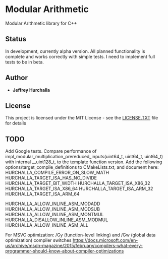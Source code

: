 # Modular Arithmetic
Modular Arithmetic library for C++

## Status

In development, currently alpha version.  All planned functionality is complete and works correctly with simple tests.  I need to implement full tests to be in beta.

## Author

* **Jeffrey Hurchalla**

## License

This project is licensed under the MIT License - see the [LICENSE.TXT](LICENSE.TXT) file for details

## TODO

Add Google tests.
Compare performance of impl_modular_multiplication_prereduced_inputs(uint64_t, uint64_t, uint64_t) with internal __uint128_t, to the template function version.
Add the following options/target_compile_definitions to CMakeLists.txt, and document here:
HURCHALLA_COMPILE_ERROR_ON_SLOW_MATH
HURCHALLA_TARGET_ISA_HAS_NO_DIVIDE
HURCHALLA_TARGET_BIT_WIDTH
HURCHALLA_TARGET_ISA_X86_32
HURCHALLA_TARGET_ISA_X86_64
HURCHALLA_TARGET_ISA_ARM_32
HURCHALLA_TARGET_ISA_ARM_64

HURCHALLA_ALLOW_INLINE_ASM_MODADD
HURCHALLA_ALLOW_INLINE_ASM_MODSUB
HURCHALLA_ALLOW_INLINE_ASM_MONTMUL
HURCHALLA_DISALLOW_INLINE_ASM_MODMUL
HURCHALLA_ALLOW_INLINE_ASM_ALL



For MSVC optimization: /Gy (function-level linking) and /Gw (global data optimization) compiler switches
https://docs.microsoft.com/en-us/archive/msdn-magazine/2015/february/compilers-what-every-programmer-should-know-about-compiler-optimizations
